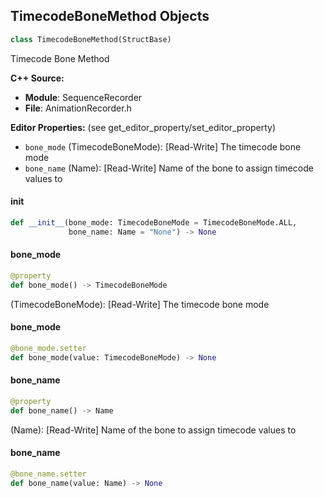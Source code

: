 ## TimecodeBoneMethod Objects

```python
class TimecodeBoneMethod(StructBase)
```

Timecode Bone Method

**C++ Source:**

- **Module**: SequenceRecorder
- **File**: AnimationRecorder.h

**Editor Properties:** (see get_editor_property/set_editor_property)

- ``bone_mode`` (TimecodeBoneMode):  [Read-Write] The timecode bone mode
- ``bone_name`` (Name):  [Read-Write] Name of the bone to assign timecode values to

<a id="unreal.TimecodeBoneMethod.__init__"></a>

#### __init__

```python
def __init__(bone_mode: TimecodeBoneMode = TimecodeBoneMode.ALL,
             bone_name: Name = "None") -> None
```

<a id="unreal.TimecodeBoneMethod.bone_mode"></a>

#### bone_mode

```python
@property
def bone_mode() -> TimecodeBoneMode
```

(TimecodeBoneMode):  [Read-Write] The timecode bone mode

<a id="unreal.TimecodeBoneMethod.bone_mode"></a>

#### bone_mode

```python
@bone_mode.setter
def bone_mode(value: TimecodeBoneMode) -> None
```

<a id="unreal.TimecodeBoneMethod.bone_name"></a>

#### bone_name

```python
@property
def bone_name() -> Name
```

(Name):  [Read-Write] Name of the bone to assign timecode values to

<a id="unreal.TimecodeBoneMethod.bone_name"></a>

#### bone_name

```python
@bone_name.setter
def bone_name(value: Name) -> None
```

<a id="unreal.CurveEditorBakeFilterRange"></a>